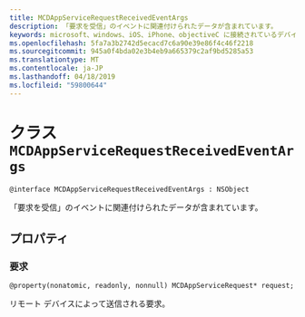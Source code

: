 ```yaml
---
title: MCDAppServiceRequestReceivedEventArgs
description: 「要求を受信」のイベントに関連付けられたデータが含まれています。
keywords: microsoft、windows、iOS、iPhone、objectiveC に接続されているデバイス、プロジェクトのローマ
ms.openlocfilehash: 5fa7a3b2742d5ecacd7c6a90e39e86f4c46f2218
ms.sourcegitcommit: 945a0f4bda02e3b4eb9a665379c2af9bd5285a53
ms.translationtype: MT
ms.contentlocale: ja-JP
ms.lasthandoff: 04/18/2019
ms.locfileid: "59800644"
---
```

# <a name="class-mcdappservicerequestreceivedeventargs"></a>クラス `MCDAppServiceRequestReceivedEventArgs` 

```
@interface MCDAppServiceRequestReceivedEventArgs : NSObject
```  
「要求を受信」のイベントに関連付けられたデータが含まれています。

## <a name="properties"></a>プロパティ

### <a name="request"></a>要求
`@property(nonatomic, readonly, nonnull) MCDAppServiceRequest* request;`

リモート デバイスによって送信される要求。